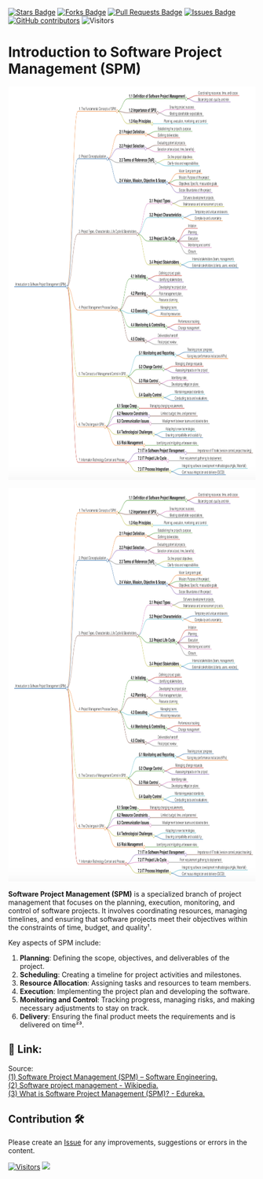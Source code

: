 <a href="https://github.com/drshahizan/project-management/stargazers"><img src="https://img.shields.io/github/stars/drshahizan/project-management" alt="Stars Badge"/></a>
<a href="https://github.com/drshahizan/project-management/network/members"><img src="https://img.shields.io/github/forks/drshahizan/project-management" alt="Forks Badge"/></a>
<a href="https://github.com/drshahizan/project-management/pulls"><img src="https://img.shields.io/github/issues-pr/drshahizan/project-management" alt="Pull Requests Badge"/></a>
<a href="https://github.com/drshahizan/project-management"><img src="https://img.shields.io/github/issues/drshahizan/project-management" alt="Issues Badge"/></a>
<a href="https://github.com/drshahizan/project-management/graphs/contributors"><img alt="GitHub contributors" src="https://img.shields.io/github/contributors/drshahizan/project-management?color=2b9348"></a>
![Visitors](https://api.visitorbadge.io/api/visitors?path=https%3A%2F%2Fgithub.com%2Fdrshahizan%2Fproject-management&labelColor=%23d9e3f0&countColor=%23697689&style=flat)

# Introduction to Software Project Management (SPM)

<p align="center">
<img src="../images/week1.png"  height="800" />
</p>
<p align="center">
  <a href="../images/week1.html">
    <img src="../images/week1.png" height="800" />
  </a>
</p>

**Software Project Management (SPM)** is a specialized branch of project management that focuses on the planning, execution, monitoring, and control of software projects. It involves coordinating resources, managing timelines, and ensuring that software projects meet their objectives within the constraints of time, budget, and quality¹.

Key aspects of SPM include:

1. **Planning**: Defining the scope, objectives, and deliverables of the project.
2. **Scheduling**: Creating a timeline for project activities and milestones.
3. **Resource Allocation**: Assigning tasks and resources to team members.
4. **Execution**: Implementing the project plan and developing the software.
5. **Monitoring and Control**: Tracking progress, managing risks, and making necessary adjustments to stay on track.
6. **Delivery**: Ensuring the final product meets the requirements and is delivered on time²³.

## 🔗 Link:
Source: <br>
[(1) Software Project Management (SPM) – Software Engineering.](https://www.geeksforgeeks.org/software-engineering-software-project-management-spm/)<br>
[(2) Software project management - Wikipedia.](https://en.wikipedia.org/wiki/Software_project_management)<br>
[(3) What is Software Project Management (SPM)? - Edureka.](https://www.edureka.co/blog/software-project-management/)

## Contribution 🛠️
Please create an [Issue](https://github.com/drshahizan/project-management/issues) for any improvements, suggestions or errors in the content.

[![Visitors](https://api.visitorbadge.io/api/visitors?path=https%3A%2F%2Fgithub.com%2Fdrshahizan&labelColor=%23697689&countColor=%23555555&style=plastic)](https://visitorbadge.io/status?path=https%3A%2F%2Fgithub.com%2Fdrshahizan)
![](https://hit.yhype.me/github/profile?user_id=81284918)

